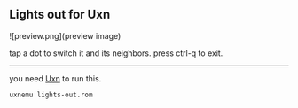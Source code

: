 ## Lights out for Uxn

![preview.png](preview image)

tap a dot to switch it and its neighbors. press ctrl-q to exit.

---

you need [Uxn](https://100r.co/site/uxn.html) to run this.

```bash
uxnemu lights-out.rom
```

